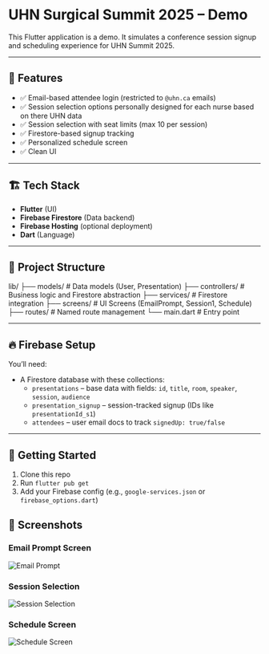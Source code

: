 # UHN Surgical Summit 2025 – Demo

This Flutter application is a demo. 
It simulates a conference session signup and scheduling experience for UHN Summit 2025.

---

## 📱 Features

- ✅ Email-based attendee login (restricted to `@uhn.ca` emails)
- ✅ Session selection options personally designed for each nurse based on there UHN data
- ✅ Session selection with seat limits (max 10 per session)
- ✅ Firestore-based signup tracking
- ✅ Personalized schedule screen
- ✅ Clean UI

---

## 🏗️ Tech Stack

- **Flutter** (UI)
- **Firebase Firestore** (Data backend)
- **Firebase Hosting** (optional deployment)
- **Dart** (Language)

---

## 📂 Project Structure
lib/
├── models/ # Data models (User, Presentation)
├── controllers/ # Business logic and Firestore abstraction
├── services/ # Firestore integration
├── screens/ # UI Screens (EmailPrompt, Session1, Schedule)
├── routes/ # Named route management
└── main.dart # Entry point

---

## 🔥 Firebase Setup

You’ll need:
- A Firestore database with these collections:
    - `presentations` – base data with fields: `id`, `title`, `room`, `speaker`, `session`, `audience`
    - `presentation_signup` – session-tracked signup (IDs like `presentationId_s1`)
    - `attendees` – user email docs to track `signedUp: true/false`

---

## 🚀 Getting Started

1. Clone this repo
2. Run `flutter pub get`
3. Add your Firebase config (e.g., `google-services.json` or `firebase_options.dart`)


## 📸 Screenshots

### Email Prompt Screen
![Email Prompt](assets/email_prompt.png)

### Session Selection
![Session Selection](assets/session2.png)

### Schedule Screen
![Schedule Screen](assets/schedule.png)